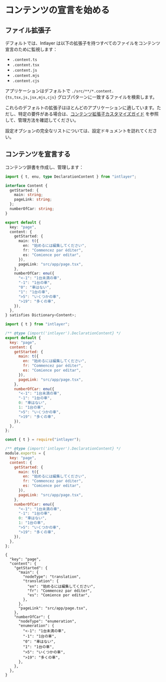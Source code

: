 # コンテンツの宣言を始める

## ファイル拡張子

デフォルトでは、Intlayer は以下の拡張子を持つすべてのファイルをコンテンツ宣言のために監視します：

- `.content.ts`
- `.content.tsx`
- `.content.js`
- `.content.mjs`
- `.content.cjs`

アプリケーションはデフォルトで `./src/**/*.content.{ts,tsx,js,jsx,mjs,cjs}` グロブパターンに一致するファイルを検索します。

これらのデフォルトの拡張子はほとんどのアプリケーションに適しています。ただし、特定の要件がある場合は、[コンテンツ拡張子カスタマイズガイド](https://github.com/aymericzip/intlayer/blob/main/docs/ja/configuration.md#content-configuration) を参照して、管理方法を確認してください。

設定オプションの完全なリストについては、設定ドキュメントを訪れてください。

## コンテンツを宣言する

コンテンツ辞書を作成し、管理します：

```typescript fileName="src/app/[locale]/page.content.ts" codeFormat="typescript"
import { t, enu, type DeclarationContent } from "intlayer";

interface Content {
  getStarted: {
    main: string;
    pageLink: string;
  };
  numberOfCar: string;
}

export default {
  key: "page",
  content: {
    getStarted: {
      main: t({
        en: "始めるには編集してください",
        fr: "Commencez par éditer",
        es: "Comience por editar",
      }),
      pageLink: "src/app/page.tsx",
    },
    numberOfCar: enu({
      "<-1": "1台未満の車",
      "-1": "1台の車",
      "0": "車はない",
      "1": "1台の車",
      ">5": "いくつかの車",
      ">19": "多くの車",
    }),
  },
} satisfies Dictionary<Content>;
```

```javascript fileName="src/app/[locale]/page.content.mjs" codeFormat="esm"
import { t } from "intlayer";

/** @type {import('intlayer').DeclarationContent} */
export default {
  key: "page",
  content: {
    getStarted: {
      main: t({
        en: "始めるには編集してください",
        fr: "Commencez par éditer",
        es: "Comience por editar",
      }),
      pageLink: "src/app/page.tsx",
    },
    numberOfCar: enu({
      "<-1": "1台未満の車",
      "-1": "1台の車",
      0: "車はない",
      1: "1台の車",
      ">5": "いくつかの車",
      ">19": "多くの車",
    }),
  },
};
```

```javascript fileName="src/app/[locale]/page.content.cjs" codeFormat="commonjs"
const { t } = require("intlayer");

/** @type {import('intlayer').DeclarationContent} */
module.exports = {
  key: "page",
  content: {
    getStarted: {
      main: t({
        en: "始めるには編集してください",
        fr: "Commencez par éditer",
        es: "Comience por editar",
      }),
      pageLink: "src/app/page.tsx",
    },
    numberOfCar: enu({
      "<-1": "1台未満の車",
      "-1": "1台の車",
      0: "車はない",
      1: "1台の車",
      ">5": "いくつかの車",
      ">19": "多くの車",
    }),
  },
};
```

```json5 fileName="src/app/[locale]/page.content.json"  codeFormat="json"
{
  "key": "page",
  "content": {
    "getStarted": {
      "main": {
        "nodeType": "translation",
        "translation": {
          "en": "始めるには編集してください",
          "fr": "Commencez par éditer",
          "es": "Comience por editar",
        },
      },
      "pageLink": "src/app/page.tsx",
    },
    "numberOfCar": {
      "nodeType": "enumeration",
      "enumeration": {
        "<-1": "1台未満の車",
        "-1": "1台の車",
        "0": "車はない",
        "1": "1台の車",
        ">5": "いくつかの車",
        ">19": "多くの車",
      },
    },
  },
}
```
